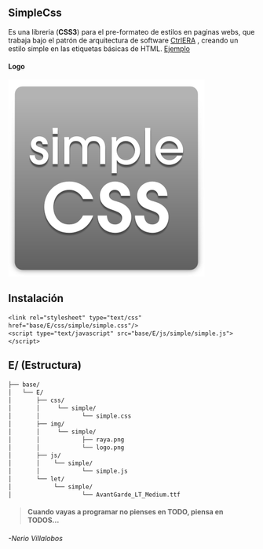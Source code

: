 ## SimpleCss

Es una libreria (__CSS3__) para el pre-formateo de estilos en paginas webs, que trabaja bajo el patrón de arquitectura de software [CtrlERA](github.com/alqxyz/ctrlERA) , creando un estilo simple en las etiquetas básicas de HTML. [Ejemplo](https://alqxyz.github.io/simpleCss/index.html)
#### Logo
![ctrlera](base/E/img/simple/logo.png)

## Instalación
```
<link rel="stylesheet" type="text/css" href="base/E/css/simple/simple.css"/>
<script type="text/javascript" src="base/E/js/simple/simple.js"></script>
```
## E/ (Estructura)
```
├── base/
│   └── E/
│       ├── css/
│       │     └── simple/
│       │            └── simple.css
│       ├── img/
│       │     └── simple/
│       │            ├── raya.png
│       │            └── logo.png
│       ├── js/
│       │    └── simple/
│       │            └── simple.js
│       └── let/
│            └── simple/
│                    └── AvantGarde_LT_Medium.ttf
```

> #### Cuando vayas a programar no pienses en TODO, piensa en TODOS...
###### -Nerio Villalobos